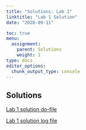 ```yaml
---
title: "Solutions: Lab 1"
linktitle: "Lab 1 Solution"
date: "2020-09-11"

toc: true
menu:
  assignment:
    parent: Solutions
    weight: 1
type: docs
editor_options: 
  chunk_output_type: console
---
```

## Solutions 


[Lab 1 solution do-file](../solutions/lab1_answers.do)

[Lab 1 solution log file](../solutions/lab1_answers.log)
